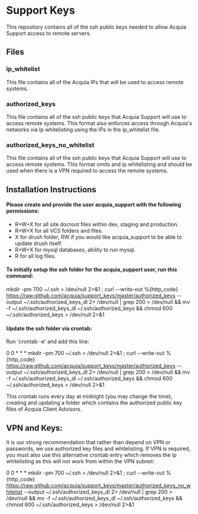 Support Keys
============

This repository contains all of the ssh public keys needed to allow Acquia Support access to remote servers.

Files
-----

### ip_whitelist
This file contains all of the Acquia IPs that will be used to access remote systems.

### authorized_keys
This file contains all of the ssh public keys that Acquia Support will use to access remote systems. This format also enforces access through Acquia's networks via Ip whitelisting using the IPs in the ip_whitelist file.

### authorized_keys_no_whitelist
This file contains all of the ssh public keys that Acquia Support will use to access remote systems. This format omits and ip whitelisting and should be used when there is a VPN required to access the remote systems.

Installation Instructions
-----
#### Please create and provide the user acquia_support with the following permissions:
  * R+W+X for all site docroot files within dev, staging and production.
  * R+W+X for all VCS folders and files.
  * X for drush folder, RW if you would like acquia_support to be able to update drush itself.
  * R+W+X for mysql databases, ability to run mysql.
  * R for all log files.

#### To initially setup the ssh folder for the acquia_support user, run this command: 

mkdir -pm 700 ~/.ssh > /dev/null 2>&1 ; curl --write-out %{http_code} https://raw.github.com/acquia/support_keys/master/authorized_keys --output ~/.ssh/authorized_keys_dl 2> /dev/null | grep 200 > /dev/null && mv -f ~/.ssh/authorized_keys_dl ~/.ssh/authorized_keys && chmod 600 ~/.ssh/authorized_keys > /dev/null 2>&1

#### Update the ssh folder via crontab:
Run 'crontab -e' and add this line:

0 0 * * * mkdir -pm 700 ~/.ssh > /dev/null 2>&1 ; curl --write-out %{http_code} https://raw.github.com/acquia/support_keys/master/authorized_keys --output ~/.ssh/authorized_keys_dl 2> /dev/null | grep 200 > /dev/null && mv -f ~/.ssh/authorized_keys_dl ~/.ssh/authorized_keys && chmod 600 ~/.ssh/authorized_keys > /dev/null 2>&1

This crontab runs every day at midnight (you may change the time), creating and updating a folder which contains the authorized public key files of Acquia Client Advisors.

VPN and Keys:
-----
It is our strong recommendation that rather than depend on VPN or passwords, we use authorized key files and whitelisting. If VPN is required, you must also use this alternative crontab entry which removes the ip whitelisting as this will not work from within the VPN subnet:

0 0 * * * mkdir -pm 700 ~/.ssh > /dev/null 2>&1 ; curl --write-out %{http_code} https://raw.github.com/acquia/support_keys/master/authorized_keys_no_whitelist --output ~/.ssh/authorized_keys_dl 2> /dev/null | grep 200 > /dev/null && mv -f ~/.ssh/authorized_keys_dl ~/.ssh/authorized_keys && chmod 600 ~/.ssh/authorized_keys > /dev/null 2>&1
